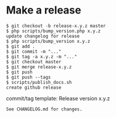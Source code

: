 # Make a release

```
$ git checkout -b release-x.y.z master
$ php scripts/bump_version.php x.y.z
update changelog for release
$ php scripts/bump_version x.y.z
$ git add .
$ git commit -m "..."
$ git tag -a x.y.z -m "..."
$ git checkout master
$ git merge release-x.y.z
$ git push
$ git push --tags
$ scripts/publish_docs.sh
create github release
```

commit/tag template:
    Release version x.y.z

    See CHANGELOG.md for changes.
